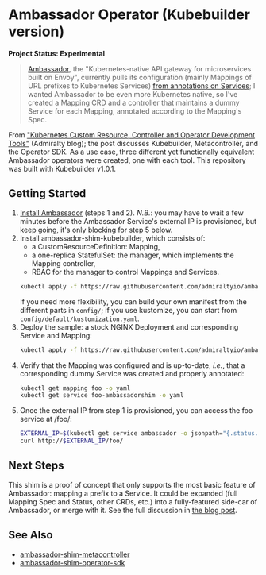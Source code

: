 # Ambassador Operator (Kubebuilder version)

**Project Status: Experimental**

> [Ambassador](https://www.getambassador.io/), the "Kubernetes-native API gateway for microservices built on Envoy", currently pulls its configuration (mainly Mappings of URL prefixes to Kubernetes Services) [from annotations on Services](https://www.getambassador.io/reference/configuration); I wanted Ambassador to be even more Kubernetes native, so I've created a Mapping CRD and a controller that maintains a dummy Service for each Mapping, annotated according to the Mapping's Spec.

From ["Kubernetes Custom Resource, Controller and Operator Development Tools"](https://admiralty.io/kubernetes-custom-resource-controller-and-operator-development-tools.html) (Admiralty blog); the post discusses Kubebuilder, Metacontroller, and the Operator SDK. As a use case, three different yet functionally equivalent Ambassador operators were created, one with each tool. This repository was built with Kubebuilder v1.0.1.

## Getting Started

1. [Install Ambassador](https://www.getambassador.io/user-guide/install) (steps 1 and 2). *N.B.*: you may have to wait a few minutes before the Ambassador Service's external IP is provisioned, but keep going, it's only blocking for step 5 below.
1. Install ambassador-shim-kubebuilder, which consists of:
	- a CustomResourceDefinition: Mapping,
	- a one-replica StatefulSet: the manager, which implements the Mapping controller,
	- RBAC for the manager to control Mappings and Services.
	```sh
	kubectl apply -f https://raw.githubusercontent.com/admiraltyio/ambassador-shim-kubebuilder/master/config/default/kustomized.yaml
	```
	If you need more flexibility, you can build your own manifest from the different parts in `config/`; if you use kustomize, you can start from `config/default/kustomization.yaml`.
1. Deploy the sample: a stock NGINX Deployment and corresponding Service and Mapping:
	```sh
	kubectl apply -f https://raw.githubusercontent.com/admiraltyio/ambassador-shim-kubebuilder/master/config/samples/ambassadorshim_v1alpha1_mapping.yaml
	```
1. Verify that the Mapping was configured and is up-to-date, _i.e._, that a corresponding dummy Service was created and properly annotated:
	```sh
	kubectl get mapping foo -o yaml
	kubectl get service foo-ambassadorshim -o yaml
	```
1. Once the external IP from step 1 is provisioned, you can access the foo service at /foo/:
	```sh
	EXTERNAL_IP=$(kubectl get service ambassador -o jsonpath="{.status.loadBalancer.ingress[0].ip}")
	curl http://$EXTERNAL_IP/foo/
	```

## Next Steps

This shim is a proof of concept that only supports the most basic feature of Ambassador: mapping a prefix to a Service. It could be expanded (full Mapping Spec and Status, other CRDs, etc.) into a fully-featured side-car of Ambassador, or merge with it. See the full discussion in [the blog post](https://admiralty.io/kubernetes-custom-resource-controller-and-operator-development-tools.html).

## See Also

- [ambassador-shim-metacontroller](https://github.com/admiraltyio/ambassador-shim-metacontroller)
- [ambassador-shim-operator-sdk](https://github.com/admiraltyio/ambassador-shim-operator-sdk)


